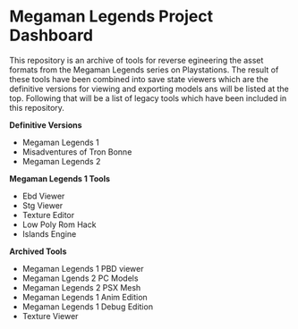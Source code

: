# Megaman Legends Project Dashboard

This repository is an archive of tools for reverse egineering the asset formats from the Megaman Legends series on Playstations. 
The result of these tools have been combined into save state viewers which are the definitive versions for viewing and exporting models
ans will be listed at the top. Following that will be a list of legacy tools which have been included in this repository.

**Definitive Versions**

- Megaman Legends 1
- Misadventures of Tron Bonne
- Megaman Legends 2

**Megaman Legends 1 Tools**

- Ebd Viewer
- Stg Viewer
- Texture Editor
- Low Poly Rom Hack
- Islands Engine 

**Archived Tools**

- Megaman Legends 1 PBD viewer
- Megaman Lgends 2 PC Models
- Megaman Legends 2 PSX Mesh
- Megaman Legends 1 Anim Edition
- Megaman Legends 1 Debug Edition
- Texture Viewer